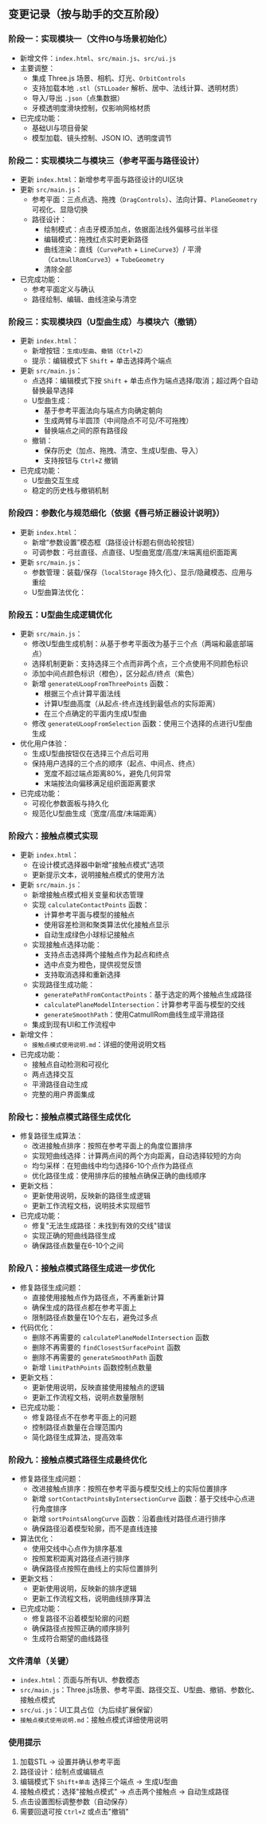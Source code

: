 ## 变更记录（按与助手的交互阶段）

### 阶段一：实现模块一（文件IO与场景初始化）
- 新增文件：`index.html`、`src/main.js`、`src/ui.js`
- 主要调整：
  - 集成 Three.js 场景、相机、灯光、`OrbitControls`
  - 支持加载本地 `.stl`（`STLLoader` 解析、居中、法线计算、透明材质）
  - 导入/导出 `.json`（点集数据）
  - 牙模透明度滑块控制，仅影响网格材质
- 已完成功能：
  - 基础UI与项目骨架
  - 模型加载、镜头控制、JSON IO、透明度调节

### 阶段二：实现模块二与模块三（参考平面与路径设计）
- 更新 `index.html`：新增参考平面与路径设计的UI区块
- 更新 `src/main.js`：
  - 参考平面：三点点选、拖拽（`DragControls`）、法向计算、`PlaneGeometry`可视化、显隐切换
  - 路径设计：
    - 绘制模式：点击牙模添加点，依据面法线外偏移弓丝半径
    - 编辑模式：拖拽红点实时更新路径
    - 曲线渲染：直线（`CurvePath` + `LineCurve3`）/ 平滑（`CatmullRomCurve3`）+ `TubeGeometry`
    - 清除全部
- 已完成功能：
  - 参考平面定义与确认
  - 路径绘制、编辑、曲线渲染与清空

### 阶段三：实现模块四（U型曲生成）与模块六（撤销）
- 更新 `index.html`：
  - 新增按钮：`生成U型曲`、`撤销（Ctrl+Z）`
  - 提示：编辑模式下 `Shift` + 单击选择两个端点
- 更新 `src/main.js`：
  - 点选择：编辑模式下按 `Shift` + 单击点作为端点选择/取消；超过两个自动替换最早选择
  - U型曲生成：
    - 基于参考平面法向与端点方向确定朝向
    - 生成两臂与半圆顶（中间隐点不可见/不可拖拽）
    - 替换端点之间的原有路径段
  - 撤销：
    - 保存历史（加点、拖拽、清空、生成U型曲、导入）
    - 支持按钮与 `Ctrl+Z` 撤销
- 已完成功能：
  - U型曲交互生成
  - 稳定的历史栈与撤销机制

### 阶段四：参数化与规范细化（依据《唇弓矫正器设计说明》）
- 更新 `index.html`：
  - 新增“参数设置”模态框（路径设计标题右侧齿轮按钮）
  - 可调参数：弓丝直径、点直径、U型曲宽度/高度/末端离组织面距离
- 更新 `src/main.js`：
  - 参数管理：装载/保存（`localStorage` 持久化）、显示/隐藏模态、应用与重绘
  - U型曲算法优化：

### 阶段五：U型曲生成逻辑优化
- 更新 `src/main.js`：
  - 修改U型曲生成机制：从基于参考平面改为基于三个点（两端和最底部端点）
  - 选择机制更新：支持选择三个点而非两个点，三个点使用不同颜色标识
  - 添加中间点颜色标识（橙色），区分起点/终点（紫色）
  - 新增 `generateULoopFromThreePoints` 函数：
    - 根据三个点计算平面法线
    - 计算U型曲高度（从起点-终点连线到最低点的实际距离）
    - 在三个点确定的平面内生成U型曲
  - 修改 `generateULoopFromSelection` 函数：使用三个选择的点进行U型曲生成
- 优化用户体验：
  - 生成U型曲按钮仅在选择三个点后可用
  - 保持用户选择的三个点的顺序（起点、中间点、终点）
    - 宽度不超过端点距离80%，避免几何异常
    - 末端按法向偏移满足组织面距离要求
- 已完成功能：
  - 可视化参数面板与持久化
  - 规范化U型曲生成（宽度/高度/末端距离）

### 阶段六：接触点模式实现
- 更新 `index.html`：
  - 在设计模式选择器中新增"接触点模式"选项
  - 更新提示文本，说明接触点模式的使用方法
- 更新 `src/main.js`：
  - 新增接触点模式相关变量和状态管理
  - 实现 `calculateContactPoints` 函数：
    - 计算参考平面与模型的接触点
    - 使用容差检测和聚类算法优化接触点显示
    - 自动生成绿色小球标记接触点
  - 实现接触点选择功能：
    - 支持点击选择两个接触点作为起点和终点
    - 选中点变为橙色，提供视觉反馈
    - 支持取消选择和重新选择
  - 实现路径生成功能：
    - `generatePathFromContactPoints`：基于选定的两个接触点生成路径
    - `calculatePlaneModelIntersection`：计算参考平面与模型的交线
    - `generateSmoothPath`：使用CatmullRom曲线生成平滑路径
  - 集成到现有UI和工作流程中
- 新增文件：
  - `接触点模式使用说明.md`：详细的使用说明文档
- 已完成功能：
  - 接触点自动检测和可视化
  - 两点选择交互
  - 平滑路径自动生成
  - 完整的用户界面集成

### 阶段七：接触点模式路径生成优化
- 修复路径生成算法：
  - 改进接触点排序：按照在参考平面上的角度位置排序
  - 实现短曲线选择：计算两点间的两个方向距离，自动选择较短的方向
  - 均匀采样：在短曲线中均匀选择6-10个点作为路径点
  - 优化路径生成：使用排序后的接触点确保正确的曲线顺序
- 更新文档：
  - 更新使用说明，反映新的路径生成逻辑
  - 更新工作流程文档，说明技术实现细节
- 已完成功能：
  - 修复"无法生成路径：未找到有效的交线"错误
  - 实现正确的短曲线路径生成
  - 确保路径点数量在6-10个之间

### 阶段八：接触点模式路径生成进一步优化
- 修复路径生成问题：
  - 直接使用接触点作为路径点，不再重新计算
  - 确保生成的路径点都在参考平面上
  - 限制路径点数量在10个左右，避免过多点
- 代码优化：
  - 删除不再需要的 `calculatePlaneModelIntersection` 函数
  - 删除不再需要的 `findClosestSurfacePoint` 函数
  - 删除不再需要的 `generateSmoothPath` 函数
  - 新增 `limitPathPoints` 函数控制点数量
- 更新文档：
  - 更新使用说明，反映直接使用接触点的逻辑
  - 更新工作流程文档，说明点数量限制
- 已完成功能：
  - 修复路径点不在参考平面上的问题
  - 控制路径点数量在合理范围内
  - 简化路径生成算法，提高效率

### 阶段九：接触点模式路径生成最终优化
- 修复路径生成问题：
  - 改进接触点排序：按照在参考平面与模型交线上的实际位置排序
  - 新增 `sortContactPointsByIntersectionCurve` 函数：基于交线中心点进行角度排序
  - 新增 `sortPointsAlongCurve` 函数：沿着曲线对路径点进行排序
  - 确保路径沿着模型轮廓，而不是直线连接
- 算法优化：
  - 使用交线中心点作为排序基准
  - 按照累积距离对路径点进行排序
  - 确保路径点按照在曲线上的实际位置排列
- 更新文档：
  - 更新使用说明，反映新的排序逻辑
  - 更新工作流程文档，说明曲线排序算法
- 已完成功能：
  - 修复路径不沿着模型轮廓的问题
  - 确保路径点按照正确的顺序排列
  - 生成符合期望的曲线路径

### 文件清单（关键）
- `index.html`：页面与所有UI、参数模态
- `src/main.js`：Three.js场景、参考平面、路径交互、U型曲、撤销、参数化、接触点模式
- `src/ui.js`：UI工具占位（为后续扩展保留）
- `接触点模式使用说明.md`：接触点模式详细使用说明

### 使用提示
1. 加载STL → 设置并确认参考平面
2. 路径设计：绘制点或编辑点
3. 编辑模式下 `Shift+单击` 选择三个端点 → 生成U型曲
4. 接触点模式：选择"接触点模式" → 点击两个接触点 → 自动生成路径
5. 点击设置图标调整参数（自动保存）
6. 需要回退可按 `Ctrl+Z` 或点击"撤销"
